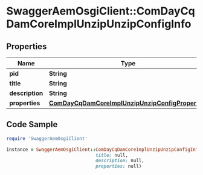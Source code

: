 # SwaggerAemOsgiClient::ComDayCqDamCoreImplUnzipUnzipConfigInfo

## Properties

Name | Type | Description | Notes
------------ | ------------- | ------------- | -------------
**pid** | **String** |  | [optional] 
**title** | **String** |  | [optional] 
**description** | **String** |  | [optional] 
**properties** | [**ComDayCqDamCoreImplUnzipUnzipConfigProperties**](ComDayCqDamCoreImplUnzipUnzipConfigProperties.md) |  | [optional] 

## Code Sample

```ruby
require 'SwaggerAemOsgiClient'

instance = SwaggerAemOsgiClient::ComDayCqDamCoreImplUnzipUnzipConfigInfo.new(pid: null,
                                 title: null,
                                 description: null,
                                 properties: null)
```


